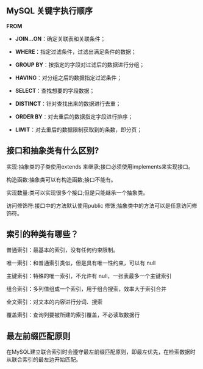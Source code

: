 ## MySQL 关键字执行顺序

**FROM**

- **JOIN...ON**：确定关联表和关联条件；

- **WHERE**：指定过滤条件，过滤出满足条件的数据；

- **GROUP BY**：按指定的字段对过滤后的数据进行分组；

- **HAVING**：对分组之后的数据指定过滤条件；

- **SELECT**：查找想要的字段数据；

- **DISTINCT**：针对查找出来的数据进行去重；

- **ORDER BY**：对去重后的数据指定字段进行排序；

- **LIMIT**：对去重后的数据限制获取到的条数，即分页；

## 接口和抽象类有什么区别?

实现:抽象类的子类使用extends 来继承;接口必须使用implements来实现接口。

构造函数:抽象类可以有构造函数;接口不能有。

实现数量:类可以实现很多个接口;但是只能继承一个抽象类。

访问修饰符:接口中的方法默认使用public 修饰;抽象类中的方法可以是任意访问修饰符。

## 索引的种类有哪些？

普通索引：最基本的索引，没有任何约束限制。

唯一索引：和普通索引类似，但是具有唯一性约束，可以有 null

主键索引：特殊的唯一索引，不允许有 null，一张表最多一个主键索引

组合索引：多列值组成一个索引，用于组合搜索，效率大于索引合并

全文索引：对文本的内容进行分词、搜索

覆盖索引：查询列要被所建的索引覆盖，不必读取数据行

## **最左前缀匹配原则**

在MySQL建立联合索引时会遵守最左前缀匹配原则，即最左优先，在检索数据时从联合索引的最左边开始匹配。